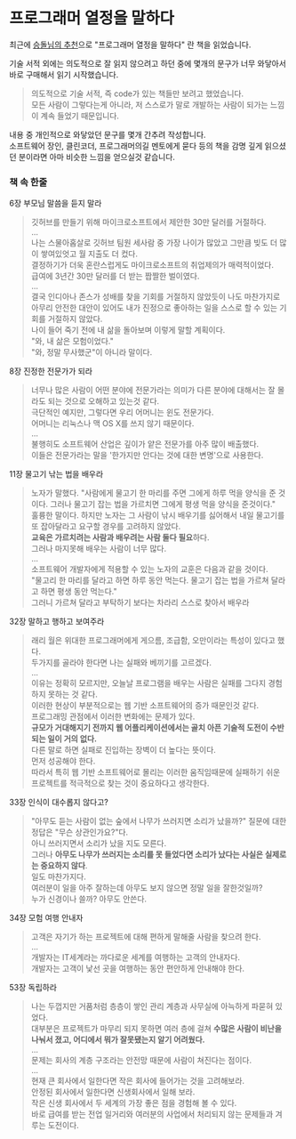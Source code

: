 # 프로그래머 열정을 말하다

최근에 [승돌님의 추천](http://seungdols.tistory.com/720)으로 "프로그래머 열정을 말하다" 란 책을 읽었습니다.  
  
기술 서적 외에는 의도적으로 잘 읽지 않으려고 하던 중에 몇개의 문구가 너무 와닿아서 바로 구매해서 읽기 시작했습니다.  
  
> 의도적으로 기술 서적, 즉 code가 있는 책들만 보려고 했었습니다.  
모든 사람이 그렇다는게 아니라, 저 스스로가 말로 개발하는 사람이 되가는 느낌이 계속 들었기 때문입니다.  

내용 중 개인적으로 와닿았던 문구를 몇개 간추려 작성합니다.  
소프트웨어 장인, 클린코더, 프로그래머의길 멘토에게 묻다 등의 책을 감명 깊게 읽으셨던 분이라면 아마 비슷한 느낌을 얻으실것 같습니다.

### 책 속 한줄

6장 부모님 말씀을 듣지 말라

> 깃허브를 만들기 위해 마이크로소프트에서 제안한 30만 달러를 거절하다.  
...  
나는 스물아홉살로 깃허브 팀원 세사람 중 가장 나이가 많았고 그만큼 빚도 더 많이 쌓여있엇고 월 지출도 더 컸다.  
결정하기가 더욱 혼란스럽게도 마이크로소프트의 취업제의가 매력적이었다.  
급여에 3년간 30만 달러를 더 받는 짭짤한 벌이였다.  
...  
결국 인디아나 존스가 성배를 찾을 기회를 거절하지 않았듯이 나도 마찬가지로 아무리 안전한 대안이 있어도 내가 진정으로 좋아하는 일을 스스로 할 수 있는 기회를 거절하지 않았다.  
나이 들어 죽기 전에 내 삶을 돌아보며 이렇게 말할 계획이다.  
"와, 내 삶은 모험이었다."  
"와, 정말 무사했군"이 아니라 말이다.

8장 진정한 전문가가 되라

> 너무나 많은 사람이 어떤 분야에 전문가라는 의미가 다른 분야에 대해서는 잘 몰라도 되는 것으로 오해하고 있는것 같다.  
극단적인 예지만, 그렇다면 우리 어머니는 윈도 전문가다.  
어머니는 리눅스나 맥 OS X를 쓰지 않기 때문이다.  
...  
불행히도 소프트웨어 산업은 깊이가 얕은 전문가를 아주 많이 배출했다.  
이들은 전문가라는 말을 '한가지만 안다는 것에 대한 변명'으로 사용한다.

11장 물고기 낚는 법을 배우라

> 노자가 말했다. "사람에게 물고기 한 마리를 주면 그에게 하루 먹을 양식을 준 것이다. 그러나 물고기 잡는 법을 가르치면 그에게 평생 먹을 양식을 준것이다."  
훌륭한 말이다. 하지만 노자는 그 사람이 낚시 배우기를 싫어해서 내일 물고기를 또 잡아달라고 요구할 경우를 고려하지 않았다.  
 **교육은 가르치려는 사람과 배우려는 사람 둘다 필요**하다.  
그러나 마지못해 배우는 사람이 너무 많다.  
...  
소프트웨어 개발자에게 적용할 수 있는 노자의 교훈은 다음과 같을 것이다.  
"물고리 한 마리를 달라고 하면 하루 동안 먹는다. 물고기 잡는 법을 가르쳐 달라고 하면 평생 동안 먹는다."  
그러니 가르쳐 달라고 부탁하기 보다는 차라리 스스로 찾아서 배우라

32장 말하고 행하고 보여주라

> 래리 월은 위대한 프로그래머에게 게으름, 조급함, 오만이라는 특성이 있다고 했다.  
두가지를 골라야 한다면 나는 실패와 베끼기를 고르겠다.  
...  
이유는 정확히 모르지만, 오늘날 프로그램을 배우는 사람은 실패를 그다지 경험하지 못하는 것 같다.  
이러한 현상이 부분적으로는 웹 기반 소프트웨어의 증가 때문인것 같다.  
프로그래밍 관점에서 이러한 변화에는 문제가 있다.  
 **규모가 거대해지기 전까지 웹 어플리케이션에서는 골치 아픈 기술적 도전이 수반되는 일이 거의 없다.**  
다른 말로 하면 실패로 진입하는 장벽이 더 높다는 뜻이다.  
먼저 성공해야 한다.  
따라서 특히 웹 기반 소프트웨어로 몰리는 이러한 움직임때문에 실패하기 쉬운 프로젝트를 적극적으로 찾는 것이 중요하다고 생각한다.

33장 인식이 대수롭지 않다고?

> "아무도 듣는 사람이 없는 숲에서 나무가 쓰러지면 소리가 났을까?" 질문에 대한 정답은 "무슨 상관인가요?"다.  
아니 쓰러지면서 소리가 났을 지도 모른다.  
그러나 **아무도 나무가 쓰러지는 소리를 못 들었다면 소리가 났다는 사실은 실제로는 중요하지 않다**.  
일도 마찬가지다.  
여러분이 일을 아주 잘하는데 아무도 보지 않으면 정말 일을 잘한것일까?  
누가 신경이나 쓸까? 아무도 안쓴다.

34장 모험 여행 안내자

> 고객은 자기가 하는 프로젝트에 대해 편하게 말해줄 사람을 찾으려 한다.  
...  
개발자는 IT세계라는 까다로운 세계를 여행하는 고객의 안내자다.  
개발자는 고객이 낯선 곳을 여행하는 동안 편안하게 안내해야 한다.  

53장 독립하라

> 나는 두껍지만 거품처럼 층층이 쌓인 관리 계층과 사무실에 아늑하게 파묻혀 있었다.  
대부분은 프로젝트가 마무리 되지 못하면 여러 층에 걸쳐 **수많은 사람이 비난을 나눠서 졌고, 어디에서 뭐가 잘못됐는지 알기 어려웠다.**  
...  
문제는 회사의 계층 구조라는 안전망 때문에 사람이 쳐진다는 점이다.  
...  
현재 큰 회사에서 일한다면 작은 회사에 들어가는 것을 고려해보라.  
안정된 회사에서 일한다면 신생회사에서 일해 보라.  
작은 신생 회사에서 두 세계의 가장 좋은 점을 경험해 볼 수 있다.  
바로 급여를 받는 전업 일거리와 여러분의 사업에서 처리되지 않는 문제들과 겨루는 도전이다.



